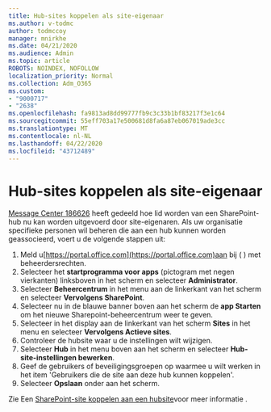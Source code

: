 ```yaml
---
title: Hub-sites koppelen als site-eigenaar
ms.author: v-todmc
author: todmccoy
manager: mnirkhe
ms.date: 04/21/2020
ms.audience: Admin
ms.topic: article
ROBOTS: NOINDEX, NOFOLLOW
localization_priority: Normal
ms.collection: Adm_O365
ms.custom:
- "9000717"
- "2638"
ms.openlocfilehash: fa9813ad8dd99777fb9c3c33b1bf83217f3e1c64
ms.sourcegitcommit: 55eff703a17e500681d8fa6a87eb067019ade3cc
ms.translationtype: MT
ms.contentlocale: nl-NL
ms.lasthandoff: 04/22/2020
ms.locfileid: "43712489"
---
```

# <a name="associate-hub-sites-as-site-owner"></a>Hub-sites koppelen als site-eigenaar

[Message Center 186626](https://admin.microsoft.com/Adminportal/Home?source=applauncher#/MessageCenter?id=MC186626) heeft gedeeld hoe lid worden van een SharePoint-hub nu kan worden uitgevoerd door site-eigenaren. Als uw organisatie specifieke personen wil beheren die aan een hub kunnen worden geassocieerd, voert u de volgende stappen uit: 

1. Meld u[https://portal.office.com](https://portal.office.com)aan bij ( ) met beheerdersrechten.
2. Selecteer het **startprogramma voor apps** (pictogram met negen vierkanten) linksboven in het scherm en selecteer **Administrator**.
3. Selecteer **Beheercentrum** in het menu aan de linkerkant van het scherm en selecteer **Vervolgens SharePoint**.
4. Selecteer nu in de blauwe banner boven aan het scherm de **app Starten** om het nieuwe Sharepoint-beheercentrum weer te geven.
5. Selecteer in het display aan de linkerkant van het scherm **Sites** in het menu en selecteer **Vervolgens Actieve sites**.
6. Controleer de hubsite waar u de instellingen wilt wijzigen.
7. Selecteer **Hub** in het menu boven aan het scherm en selecteer **Hub-site-instellingen bewerken**.
8. Geef de gebruikers of beveiligingsgroepen op waarmee u wilt werken in het item 'Gebruikers die de site aan deze hub kunnen koppelen'.
9. Selecteer **Opslaan** onder aan het scherm.

Zie Een [SharePoint-site koppelen aan een hubsite](https://support.office.com/article/associate-a-sharepoint-site-with-a-hub-site-ae0009fd-af04-4d3d-917d-88edb43efc05)voor meer informatie . 